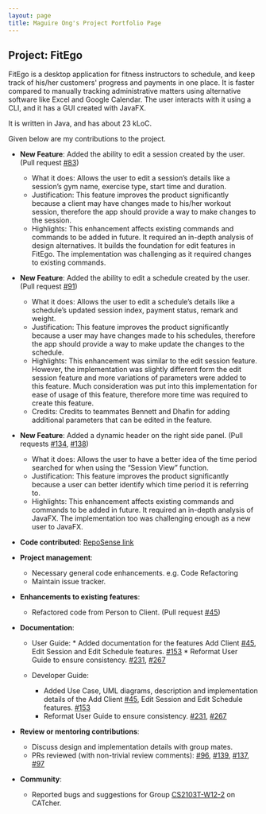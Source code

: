 ```yaml
---
layout: page
title: Maguire Ong's Project Portfolio Page
---
```


## Project: FitEgo

FitEgo is a desktop application for fitness instructors to schedule, and keep track of his/her customers' progress and payments in one place. 
It is faster compared to manually tracking administrative matters using alternative software like Excel and Google Calendar. The user interacts with it using a CLI, and it has a GUI created with JavaFX. 

It is written in Java, and has about 23 kLoC.

Given below are my contributions to the project.

* **New Feature**: Added the ability to edit a session created by the user. (Pull request [\#83](https://github.com/AY2021S1-CS2103T-T13-3/tp/pull/83))
  * What it does: Allows the user to edit a session’s details like a session’s gym name, exercise type, start time and duration.
  * Justification: This feature improves the product significantly because a client may have changes made to his/her workout session, therefore the app should provide a way to make changes to the session.
  * Highlights: This enhancement affects existing commands and commands to be added in future. It required an in-depth analysis of design alternatives.
                It builds the foundation for edit features in FitEgo. The implementation was challenging as it required changes to existing commands.

* **New Feature**: Added the ability to edit a schedule created by the user. (Pull request [\#91](https://github.com/AY2021S1-CS2103T-T13-3/tp/pull/91))
  * What it does: Allows the user to edit a schedule’s details like a schedule’s updated session index, payment status, remark and weight.
  * Justification: This feature improves the product significantly because a user may have changes made to his schedules, therefore the app should provide a way to make update the changes to the schedule.
  * Highlights: This enhancement was similar to the edit session feature. However, the implementation was slightly different form the edit session feature and more variations of parameters were added to this feature. 
                Much consideration was put into this implementation for ease of usage of this feature, therefore more time was required to create this feature.
  * Credits: Credits to teammates Bennett and Dhafin for adding additional parameters that can be edited in the feature.

<div style="page-break-after: always;"></div>

* **New Feature**: Added a dynamic header on the right side panel. (Pull requests [\#134](https://github.com/AY2021S1-CS2103T-T13-3/tp/pull/134), [\#138](https://github.com/AY2021S1-CS2103T-T13-3/tp/pull/138))
  * What it does: Allows the user to have a better idea of the time period searched for when using the “Session View” function.
  * Justification: This feature improves the product significantly because a user can better identify which time period it is referring to.
  * Highlights: This enhancement affects existing commands and commands to be added in future. It required an in-depth analysis of JavaFX.
                The implementation too was challenging enough as a new user to JavaFX.

* **Code contributed**: [RepoSense link](https://nus-cs2103-ay2021s1.github.io/tp-dashboard/#breakdown=true&search=maguireong&sort=groupTitle&sortWithin=title&since=2020-08-14&timeframe=commit&mergegroup=&groupSelect=groupByRepos&checkedFileTypes=docs~functional-code~test-code~other&tabOpen=true&tabType=authorship&tabAuthor=maguireong&tabRepo=AY2021S1-CS2103T-T13-3%2Ftp%5Bmaster%5D&authorshipIsMergeGroup=false&authorshipFileTypes=docs~functional-code~test-code)

* **Project management**:
  *	Necessary general code enhancements. e.g. Code Refactoring
  *	Maintain issue tracker.

* **Enhancements to existing features**:
  * Refactored code from Person to Client. (Pull request [\#45](https://github.com/AY2021S1-CS2103T-T13-3/tp/pull/45))

* **Documentation**:
  *	User Guide:
        * Added documentation for the features Add Client [\#45](https://github.com/AY2021S1-CS2103T-T13-3/tp/pull/45), Edit Session and Edit Schedule features. [\#153](https://github.com/AY2021S1-CS2103T-T13-3/tp/pull/153)
        * Reformat User Guide to ensure consistency. [\#231](https://github.com/AY2021S1-CS2103T-T13-3/tp/pull/231), [\#267](https://github.com/AY2021S1-CS2103T-T13-3/tp/pull/267)
    
  * Developer Guide:
    * Added Use Case, UML diagrams, description and implementation details of the Add Client [\#45](https://github.com/AY2021S1-CS2103T-T13-3/tp/pull/45), Edit Session and Edit Schedule features. [\#153](https://github.com/AY2021S1-CS2103T-T13-3/tp/pull/153)
    * Reformat User Guide to ensure consistency. [\#231](https://github.com/AY2021S1-CS2103T-T13-3/tp/pull/231), [\#267](https://github.com/AY2021S1-CS2103T-T13-3/tp/pull/267)
    
* **Review or mentoring contributions**:
  * Discuss design and implementation details with group mates.
  * PRs reviewed (with non-trivial review comments): [\#96](https://github.com/AY2021S1-CS2103T-T13-3/tp/pull/96), [\#139](https://github.com/AY2021S1-CS2103T-T13-3/tp/pull/139), 
                                                     [\#137](https://github.com/AY2021S1-CS2103T-T13-3/tp/pull/137), [\#97](https://github.com/AY2021S1-CS2103T-T13-3/tp/pull/97)
  
* **Community**:
  * Reported bugs and suggestions for Group [CS2103T-W12-2](https://ay2021s1-cs2103t-w12-2.github.io/tp/UserGuide.html) on CATcher.
